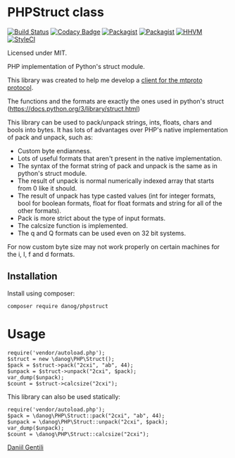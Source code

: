 # PHPStruct class

[![Build Status](https://travis-ci.org/danog/PHPStruct.svg?branch=master)](https://travis-ci.org/danog/PHPStruct)
[![Codacy Badge](https://api.codacy.com/project/badge/Grade/7b91e30ec89a4313bdb34766ea990113)](https://www.codacy.com/app/daniil-gentili-dg/PHPStruct?utm_source=github.com&amp;utm_medium=referral&amp;utm_content=danog/PHPStruct&amp;utm_campaign=Badge_Grade)
[![Packagist](https://img.shields.io/packagist/l/danog/phpstruct.svg?maxAge=2592000)](https://packagist.org/packages/danog/phpstruct)
[![Packagist](https://img.shields.io/packagist/dm/danog/phpstruct.svg?maxAge=2592000)](https://packagist.org/packages/danog/phpstruct)
[![HHVM](https://img.shields.io/hhvm/danog/phpstruct.svg?maxAge=2592000)]()
[![StyleCI](https://styleci.io/repos/62454134/shield)](https://styleci.io/repos/62454134)

Licensed under MIT.

PHP implementation of Python's struct module.

This library was created to help me develop a [client for the mtproto protocol](https://github.com/danog/MadelineProto).  

The functions and the formats are exactly the ones used in python's struct 
(https://docs.python.org/3/library/struct.html)

This library can be used to pack/unpack strings, ints, floats, chars and bools into bytes.
It has lots of advantages over PHP's native implementation of pack and unpack, such as:  
* Custom byte endianness.
* Lots of useful formats that aren't present in the native implementation.
* The syntax of the format string of pack and unpack is the same as in python's struct module.
* The result of unpack is normal numerically indexed array that starts from 0 like it should.
* The result of unpack has type casted values (int for integer formats, bool for boolean formats, float for float formats and string for all of the other formats).
* Pack is more strict about the type of input formats.
* The calcsize function is implemented.
* The q and Q formats can be used even on 32 bit systems.


For now custom byte size may not work properly on certain machines for the i, I, f and d formats.

## Installation

Install using composer:
```
composer require danog/phpstruct
```

# Usage

```
require('vendor/autoload.php');
$struct = new \danog\PHP\Struct();
$pack = $struct->pack("2cxi", "ab", 44);
$unpack = $struct->unpack("2cxi", $pack);
var_dump($unpack);
$count = $struct->calcsize("2cxi");
```

This library can also be used statically:


```
require('vendor/autoload.php');
$pack = \danog\PHP\Struct::pack("2cxi", "ab", 44);
$unpack = \danog\PHP\Struct::unpack("2cxi", $pack);
var_dump($unpack);
$count = \danog\PHP\Struct::calcsize("2cxi");
```


[Daniil Gentili](http://daniil.it)
